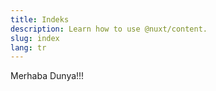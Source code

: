 ```yaml
---
title: Indeks
description: Learn how to use @nuxt/content.
slug: index
lang: tr
---
```

Merhaba Dunya!!!